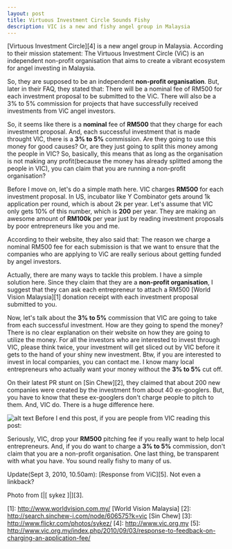 ```yaml
---
layout: post
title: Virtuous Investment Circle Sounds Fishy
description: VIC is a new and fishy angel group in Malaysia
---
```


[Virtuous Investment Circle][4] is a new angel group in Malaysia. According to their mission
statement:
    The Virtuous Investment Circle (ViC) is an independent 
    non-profit organisation that aims to create a vibrant 
    ecosystem for angel investing in Malaysia.

So, they are supposed to be an independent <b>non-profit
organisation</b>. But, later in their FAQ, they stated that:
    There will be a nominal fee of RM500 for each investment 
    proposal to be submitted to the ViC. There will also be a 
    3% to 5% commission for projects that have successfully 
    received investments from ViC angel investors. 

So, it seems like there is a <b>nominal</b> fee of <b>RM500</b> that they
charge for each investment proposal. And, each successful investment
that is made throught VIC, there is a <b>3% to 5%</b> commission. Are they
going to use this money for good causes? Or, are they just going to
split this money among the people in VIC? So, basically, this means that
as long as the organisation is not making any profit(because the money
has already splitted among the people in VIC), you can claim that you
are running a non-profit organisation?

Before I move on, let's do a simple math here. VIC charges <b>RM500</b>
for each investment proposal. In US, incubator like Y Combinator gets
around 1k application per round, which is about 2k per year. Let's
assume that VIC only gets 10% of this number, which is <b>200</b> per year.
They are making an awesome amount of <b>RM100k</b> per year just by reading
investment proposals by poor entrepreneurs like you and me.

According to their website, they also said that:
    The reason we charge a nominal RM500 fee for each submission 
    is that we want to ensure that the companies who are applying
    to ViC are really serious about getting funded by angel 
    investors.

Actually, there are many ways to tackle this problem. I have a
simple solution here. Since they claim that they are a <b>non-profit 
organisation</b>, I suggest that they can ask each entrepreneur to 
attach a RM500 [World Vision Malaysia][1] donation receipt with 
each investment proposal submitted to you.

Now, let's talk about the <b>3% to 5%</b> commission that VIC are going to take
from each successful investment. How are they going to spend the money?
There is no clear explanation on their website on how they are going to
utilize the money. For all the investors who are interested to invest
through VIC, please think twice, your investment will get sliced out by
VIC before it gets to the hand of your shiny new investment. Btw, if you
are interested to invest in local companies, you can contact me. I know
many local entrepreneurs who actually want your money without the <b>3% to
5%</b> cut off.

On their latest PR stunt on [Sin Chew][2], they claimed that about 200 new
companies were created by the investment from about 40 ex-googlers. But,
you have to know that these ex-googlers don't charge people to pitch to
them. And, VIC do. There is a huge difference here.

<img class="right" src="http://cdn.siong1987.com/fish.jpg" alt="alt text" />
Before I end this post, if you are people from VIC reading this post:

Seriously, VIC, drop your <b>RM500</b> pitching fee if you really
want to help local entrepreneurs. And, if you do want to charge a <b>3% to
5%</b> commission, don't claim that you are a non-profit organisation. One
last thing, be transparent with what you have. You sound really fishy to
many of us.

Update(Sept 3, 2010, 10.50am): [Response from ViC][5]. Not even a linkback?

Photo from [|[ sykez ]|][3].

[1]: http://www.worldvision.com.my/ [World Vision Malaysia]
[2]: http://search.sinchew-i.com/node/606575?k=vic [Sin Chew]
[3]: http://www.flickr.com/photos/sykez/
[4]: http://www.vic.org.my
[5]: http://www.vic.org.my/index.php/2010/09/03/response-to-feedback-on-charging-an-application-fee/

